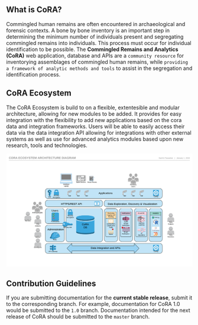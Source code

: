 ## What is CoRA?
Commingled human remains are often encountered in archaeological and forensic contexts. A bone by bone inventory is an important step in determining the minimum number of individuals present and segregating commingled remains into individuals. This process must occur for individual identification to be possible. The **Commingled Remains and Analytics (CoRA)** web application, database and APIs are a `community resource` for inventorying assemblages of commingled human remains, while `providing a framework of analytic methods and tools` to assist in the segregation and identification process.

## CoRA Ecosystem
The CoRA Ecosystem is build to on a flexible, extentesible and modular architecture, allowing for new modules to be added. It provides for easy integration with the flexibility to add new applications based on the cora data and integration frameworks. Users will be able to easily access their data via the data integration API allowing for integrations with other external systems as well as use for advanced analytics modules based upon new research, tools and technologies.

![CoRA Ecosystem Architecture](images/architecture/Cora-Ecosystem-Architecture-Diagram.png)

## Contribution Guidelines

If you are submitting documentation for the **current stable release**, submit it to the corresponding branch. For example, documentation for CoRA 1.0 would be submitted to the `1.0` branch. Documentation intended for the next release of CoRA should be submitted to the `master` branch.
